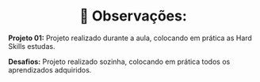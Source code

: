 <h1 align="center">📌 Observações:</h1>
<p><strong>Projeto 01:</strong> Projeto realizado durante a aula, colocando em prática as Hard Skills estudas.</p>
<p><strong>Desafios:</strong> Projeto realizado sozinha, colocando em prática todos os aprendizados adquiridos.</p>
